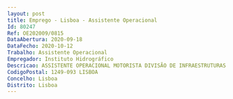 ```yaml
--- 
layout: post
title: Emprego - Lisboa - Assistente Operacional
Id: 80247
Ref: OE202009/0815
DataAbertura: 2020-09-18
DataFecho: 2020-10-12
Trabalho: Assistente Operacional
Empregador: Instituto Hidrográfico
Descricao: ASSISTENTE OPERACIONAL MOTORISTA DIVISÃO DE INFRAESTRUTURAS E TRANSPORTES
CodigoPostal: 1249-093 LISBOA
Concelho: Lisboa
Distrito: Lisboa
--- 
```

